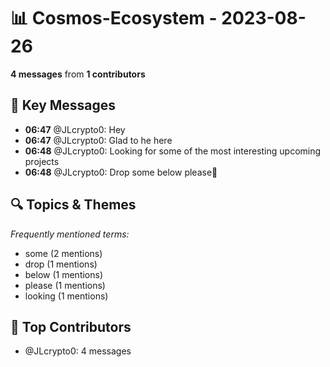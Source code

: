 # 📊 Cosmos-Ecosystem - 2023-08-26
**4 messages** from **1 contributors**

## 💬 Key Messages
- **06:47** @JLcrypto0: Hey
- **06:47** @JLcrypto0: Glad to he here
- **06:48** @JLcrypto0: Looking for some of the most interesting upcoming projects
- **06:48** @JLcrypto0: Drop some below please🤝

## 🔍 Topics & Themes
*Frequently mentioned terms:*
- some (2 mentions)
- drop (1 mentions)
- below (1 mentions)
- please (1 mentions)
- looking (1 mentions)

## 👥 Top Contributors
- @JLcrypto0: 4 messages